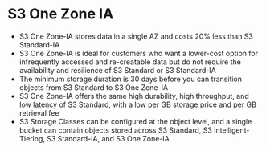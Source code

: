 
# S3 One Zone IA
- S3 One Zone-IA stores data in a single AZ and costs 20% less than S3 Standard-IA
- S3 One Zone-IA is ideal for customers who want a lower-cost option for infrequently accessed and re-creatable data 
  but do not require the availability and resilience of S3 Standard or S3 Standard-IA
- The minimum storage duration is 30 days before you can transition objects from S3 Standard to S3 One Zone-IA
- S3 One Zone-IA offers the same high durability, high throughput, and low latency of S3 Standard, with a low per GB 
  storage price and per GB retrieval fee
- S3 Storage Classes can be configured at the object level, and a single bucket can contain objects stored across S3 Standard, 
  S3 Intelligent-Tiering, S3 Standard-IA, and S3 One Zone-IA
